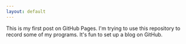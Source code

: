 ```yaml
---
layout: default
---
```


This is my first post on GitHub Pages. I'm trying to use this repository to record some of my programs. It's fun to set up a blog on GitHub.
